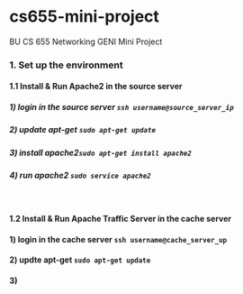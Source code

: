 # cs655-mini-project
BU CS 655 Networking GENI Mini Project

### 1. Set up the environment
#### 1.1 Install & Run Apache2 in the source server
##### 1) login in the source server ```ssh username@source_server_ip```
##### 2) update apt-get ```sudo apt-get update ```
##### 3) install apache2```sudo apt-get install apache2```
##### 4) run apache2 ```sudo service apache2``` 
</br>

#### 1.2 Install & Run Apache Traffic Server in the cache server
#### 1) login in the cache server ```ssh username@cache_server_up```
#### 2) updte apt-get ```sudo apt-get update```
#### 3)
